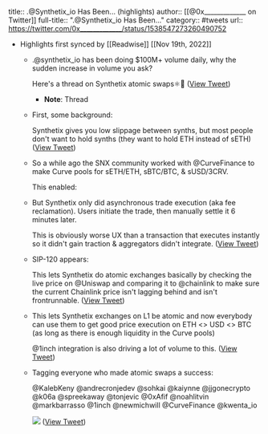 title:: .@Synthetix_io Has Been... (highlights)
author:: [[@0x_____________ on Twitter]]
full-title:: ".@Synthetix_io Has Been..."
category:: #tweets
url:: https://twitter.com/0x_____________/status/1538547273260490752

- Highlights first synced by [[Readwise]] [[Nov 19th, 2022]]
	- .@synthetix_io has been doing $100M+ volume daily, why the sudden increase in volume you ask? 
	  
	  Here's a thread on Synthetix atomic swaps⚛️🧵 ([View Tweet](https://twitter.com/0x_____________/status/1538547273260490752))
		- **Note**: Thread
	- First, some background:
	  
	  Synthetix gives you low slippage between synths, but most people don't want to hold synths (they want to hold ETH instead of sETH) ([View Tweet](https://twitter.com/0x_____________/status/1538547274447474688))
	- So a while ago the SNX community worked with @CurveFinance to make Curve pools for sETH/ETH, sBTC/BTC, & sUSD/3CRV.
	  
	  This enabled:
	- But Synthetix only did asynchronous trade execution (aka fee reclamation). Users initiate the trade, then manually settle it 6 minutes later.
	  
	  This is obviously worse UX than a transaction that executes instantly so it didn't gain traction & aggregators didn't integrate. ([View Tweet](https://twitter.com/0x_____________/status/1538547276716593152))
	- SIP-120 appears:
	  
	  This lets Synthetix do atomic exchanges basically by checking the live price on @Uniswap and comparing it to @chainlink to make sure the current Chainlink price isn't lagging behind and isn't frontrunnable. ([View Tweet](https://twitter.com/0x_____________/status/1538547277949816832))
	- This lets Synthetix exchanges on L1 be atomic and now everybody can use them to get good price execution on ETH <> USD <> BTC (as long as there is enough liquidity in the Curve pools)
	  
	  @1inch integration is also driving a lot of volume to this. ([View Tweet](https://twitter.com/0x_____________/status/1538547279094743040))
	- Tagging everyone who made atomic swaps a success:
	  
	  @KalebKeny @andrecronjedev @sohkai @kaiynne @jjgonecrypto @k06a @spreekaway @tonjevic @0xAfif @noahlitvin @markbarrasso @1inch  @newmichwill @CurveFinance @kwenta_io 
	  
	  ![](https://pbs.twimg.com/media/FVlzvhBXwAc96ND.png) ([View Tweet](https://twitter.com/0x_____________/status/1538547282626457600))